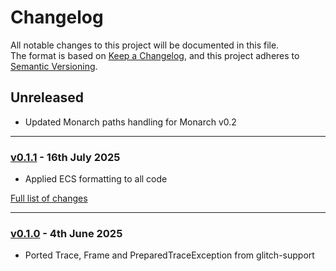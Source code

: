 # Changelog

All notable changes to this project will be documented in this file.<br>
The format is based on [Keep a Changelog](https://keepachangelog.com/en/1.0.0/),
and this project adheres to [Semantic Versioning](https://semver.org/spec/v2.0.0.html).

## Unreleased
- Updated Monarch paths handling for Monarch v0.2

---

### [v0.1.1](https://github.com/decodelabs/remnant/commits/v0.1.1) - 16th July 2025

- Applied ECS formatting to all code

[Full list of changes](https://github.com/decodelabs/remnant/compare/v0.1.0...v0.1.1)

---

### [v0.1.0](https://github.com/decodelabs/remnant/commits/v0.1.0) - 4th June 2025

- Ported Trace, Frame and PreparedTraceException from glitch-support
